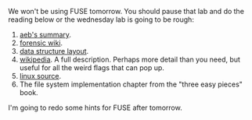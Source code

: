We won't be using FUSE tomorrow.  You should pause that lab and do the reading below
or the wednesday lab is going to be rough:

  1. [aeb's summary](https://www.win.tue.nl/~aeb/linux/fs/fat/fat-1.html).
  2. [forensic wiki](https://www.forensicswiki.org/wiki/FAT).
  3. [data structure layout](http://www.c-jump.com/CIS24/Slides/FileSysDataStructs/FileSysDataStructs.html).
  4.  [wikipedia](https://en.wikipedia.org/wiki/Design_of_the_FAT_file_system).
  A full description.  Perhaps more detail than you need, but useful
  for all the weird flags that can pop up.
  5. [linux source](https://elixir.bootlin.com/linux/latest/source/fs/fat/dir.c).
  6. The file system implementation chapter from the "three easy pieces" book.

I'm going to redo some hints for FUSE after tomorrow.
